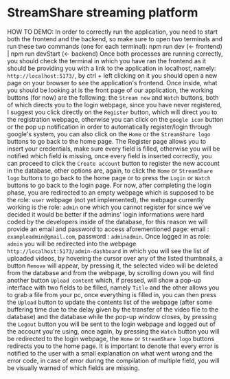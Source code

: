# StreamShare streaming platform
HOW TO DEMO: 
In order to correctly run the application, you need to start both the frontend and the backend, so make sure to open two terminals and run these two commands (one for each terminal):
npm run dev (<- frontend) | npm run devStart (<- backend)
Once both processes are running correctly, you should check the terminal in which you have ran the frontend as it should be providing you with a link to the application in localhost, namely: `http://localhost:5173/`, by ctrl + left clicking on it you should open a new page on your browser to see the application's frontend.
Once inside, what you should be looking at is the front page of our application, the working buttons (for now) are the following: the `Stream now` and `Watch` buttons, both of which directs you to the login webpage, since you have never registered, I suggest you click directly on the `Register` button, which will direct you to the registration webpage, otherwise you can click on the `google icon` button or the pop up notification in order to automatically register/login through google's system, you can also click on the `Home` or the `StreamShare logo` buttons to go back to the home page.
The Register page allows you to insert your credentials, make sure every field is filled, otherwise you will be notified which field is missing, once every field is inserted correctly, you can proceed to click the `Create account` button to register the new account in the database, other options are, again, to click the `Home` or `StreamShare logo` buttons to go back to the home page or to press the `Login` or `Watch` buttons to go back to the login page.
For now, after completing the login phase, you are redirected to an empty webpage which is supposed to be the role: `user` webpage (not yet implemented), the webpage currently working is the role: `admin` one which you cannot register for since we've decided it would be better if the admins' login informations were hard coded by the developers inside of the database, for this reason we will provide an email and password to access aforementioned page: email : `exampleadmin@gmail.com`, password : `adminadmin`. 
Once logged in as role: `admin` you will be redirected into the webpage `http://localhost:5173/admin-dashboard` in which you will see the list of uploaded videos, by hovering the cursor over any of the listed thumbnails, a button `Remove` will appear, by pressing it, the selected video will be deleted from the database and from the webpage, by scrolling down you will find another button `Upload content` which, if pressed, will show a pop-up interface with two fields to be filled, namely `Title` and the other allows you to grab a file from your pc, once everything is filled in, you can then press the `Upload` button to update the contents list of the webpage (after some buffering time due to the delay given by the transfer of the video file to the database) and the database while the pop-up window closes, by pressing the `Logout` button you will be sent to the login webpage and logged out of the account you're using, once again, by pressing the `Watch` button you will be redirected to the login webpage, the `Home` or `StreamShare logo` buttons redirects you to the home page.
It is important to denote that every error is notified to the user with a small explanation on what went wrong and the error code, in case of error during the compilation of multiple field, you will be visually warned of which fields are missing.















